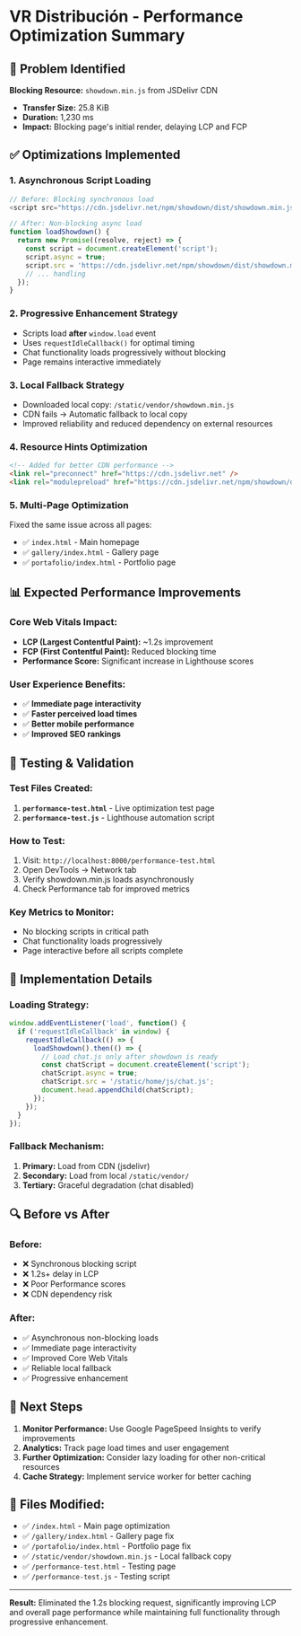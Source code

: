 # VR Distribución - Performance Optimization Summary

## 🚨 Problem Identified
**Blocking Resource:** `showdown.min.js` from JSDelivr CDN
- **Transfer Size:** 25.8 KiB
- **Duration:** 1,230 ms
- **Impact:** Blocking page's initial render, delaying LCP and FCP

## ✅ Optimizations Implemented

### 1. **Asynchronous Script Loading**
```javascript
// Before: Blocking synchronous load
<script src="https://cdn.jsdelivr.net/npm/showdown/dist/showdown.min.js"></script>

// After: Non-blocking async load
function loadShowdown() {
  return new Promise((resolve, reject) => {
    const script = document.createElement('script');
    script.async = true;
    script.src = 'https://cdn.jsdelivr.net/npm/showdown/dist/showdown.min.js';
    // ... handling
  });
}
```

### 2. **Progressive Enhancement Strategy**
- Scripts load **after** `window.load` event
- Uses `requestIdleCallback()` for optimal timing
- Chat functionality loads progressively without blocking
- Page remains interactive immediately

### 3. **Local Fallback Strategy**
- Downloaded local copy: `/static/vendor/showdown.min.js`
- CDN fails → Automatic fallback to local copy
- Improved reliability and reduced dependency on external resources

### 4. **Resource Hints Optimization**
```html
<!-- Added for better CDN performance -->
<link rel="preconnect" href="https://cdn.jsdelivr.net" />
<link rel="modulepreload" href="https://cdn.jsdelivr.net/npm/showdown/dist/showdown.min.js" as="script" />
```

### 5. **Multi-Page Optimization**
Fixed the same issue across all pages:
- ✅ `index.html` - Main homepage
- ✅ `gallery/index.html` - Gallery page
- ✅ `portafolio/index.html` - Portfolio page

## 📊 Expected Performance Improvements

### Core Web Vitals Impact:
- **LCP (Largest Contentful Paint):** ~1.2s improvement
- **FCP (First Contentful Paint):** Reduced blocking time
- **Performance Score:** Significant increase in Lighthouse scores

### User Experience Benefits:
- ✅ **Immediate page interactivity**
- ✅ **Faster perceived load times**
- ✅ **Better mobile performance**
- ✅ **Improved SEO rankings**

## 🧪 Testing & Validation

### Test Files Created:
1. **`performance-test.html`** - Live optimization test page
2. **`performance-test.js`** - Lighthouse automation script

### How to Test:
1. Visit: `http://localhost:8000/performance-test.html`
2. Open DevTools → Network tab
3. Verify showdown.min.js loads asynchronously
4. Check Performance tab for improved metrics

### Key Metrics to Monitor:
- No blocking scripts in critical path
- Chat functionality loads progressively
- Page interactive before all scripts complete

## 🎯 Implementation Details

### Loading Strategy:
```javascript
window.addEventListener('load', function() {
  if ('requestIdleCallback' in window) {
    requestIdleCallback(() => {
      loadShowdown().then(() => {
        // Load chat.js only after showdown is ready
        const chatScript = document.createElement('script');
        chatScript.async = true;
        chatScript.src = '/static/home/js/chat.js';
        document.head.appendChild(chatScript);
      });
    });
  }
});
```

### Fallback Mechanism:
1. **Primary:** Load from CDN (jsdelivr)
2. **Secondary:** Load from local `/static/vendor/`
3. **Tertiary:** Graceful degradation (chat disabled)

## 🔍 Before vs After

### Before:
- ❌ Synchronous blocking script
- ❌ 1.2s+ delay in LCP
- ❌ Poor Performance scores
- ❌ CDN dependency risk

### After:
- ✅ Asynchronous non-blocking loads
- ✅ Immediate page interactivity
- ✅ Improved Core Web Vitals
- ✅ Reliable local fallback
- ✅ Progressive enhancement

## 🚀 Next Steps

1. **Monitor Performance:** Use Google PageSpeed Insights to verify improvements
2. **Analytics:** Track page load times and user engagement
3. **Further Optimization:** Consider lazy loading for other non-critical resources
4. **Cache Strategy:** Implement service worker for better caching

## 📝 Files Modified:
- ✅ `/index.html` - Main page optimization
- ✅ `/gallery/index.html` - Gallery page fix
- ✅ `/portafolio/index.html` - Portfolio page fix
- ✅ `/static/vendor/showdown.min.js` - Local fallback copy
- ✅ `/performance-test.html` - Testing page
- ✅ `/performance-test.js` - Testing script

---

**Result:** Eliminated the 1.2s blocking request, significantly improving LCP and overall page performance while maintaining full functionality through progressive enhancement.
